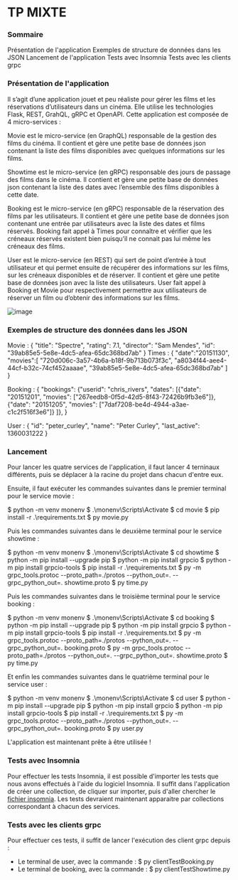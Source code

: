 # TP MIXTE

### Sommaire 
Présentation de l'application
Exemples de structure de données dans les JSON
Lancement de l'application
Tests avec Insomnia
Tests avec les clients grpc

### Présentation de l'application
Il s’agit d’une application jouet et peu réaliste pour gérer les films et les réservations d’utilisateurs dans un cinéma. Elle utilise les technologies Flask, REST, GrahQL, gRPC et OpenAPI.
Cette application est composée de 4 micro-services :

Movie est le micro-service (en GraphQL) responsable de la gestion des films du cinéma. Il contient et gère une petite base de données json contenant la liste des films disponibles avec quelques informations sur les films.

Showtime est le micro-service (en gRPC) responsable des jours de passage des films dans le cinéma. Il contient et gère une petite base de données json contenant la liste des dates avec l’ensemble des films disponibles à cette date.

Booking est le micro-service (en gRPC) responsable de la réservation des films par les utilisateurs. Il contient et gère une petite base de données json contenant une entrée par utilisateurs avec la liste des dates et films réservés. Booking fait appel à Times pour connaître et vérifier que les créneaux réservés existent bien puisqu’il ne connait pas lui même les créneaux des films.

User est le micro-service (en REST) qui sert de point d’entrée à tout utilisateur et qui permet ensuite de récupérer des informations sur les films, sur les créneaux disponibles et de réserver. Il contient et gère une petite base de données json avec la liste des utilisateurs. User fait appel à Booking et Movie pour respectivement permettre aux utilisateurs de réserver un film ou d’obtenir des informations sur les films.

![image](https://github.com/user-attachments/assets/aa173398-8337-44de-bda9-881e08dc7ff4)

### Exemples de structure des données dans les JSON
Movie : 
    {
      "title": "Spectre", 
      "rating": 7.1, 
      "director": "Sam Mendes", 
      "id": "39ab85e5-5e8e-4dc5-afea-65dc368bd7ab"
    }
Times : 
    {
      "date":"20151130",
      "movies":[
        "720d006c-3a57-4b6a-b18f-9b713b073f3c",
        "a8034f44-aee4-44cf-b32c-74cf452aaaae",
        "39ab85e5-5e8e-4dc5-afea-65dc368bd7ab"
      ]
    }

Booking : 
    {
        "bookings": {"userid": "chris_rivers", 
            "dates": 
                [{"date": "20151201", 
                "movies": ["267eedb8-0f5d-42d5-8f43-72426b9fb3e6"]}, 
                {"date": "20151205", 
                "movies": ["7daf7208-be4d-4944-a3ae-c1c2f516f3e6"]}
            ]},
    }

User : 
    {
      "id": "peter_curley",
      "name": "Peter Curley",
      "last_active": 1360031222
    }

### Lancement
Pour lancer les quatre services de l'application, il faut lancer 4 terninaux différents, puis se déplacer à la racine du projet dans chacun d'entre eux.

Ensuite, il faut exécuter les commandes suivantes dans le premier terminal pour le service movie :

$ python -m venv monenv
$ .\monenv\Scripts\Activate
$ cd movie
$ pip install -r .\requirements.txt
$ py movie.py

Puis les commandes suivantes dans le deuxième terminal pour le service showtime :

$ python -m venv monenv
$ .\monenv\Scripts\Activate
$ cd showtime
$ python -m pip install --upgrade pip
$ python -m pip install grpcio
$ python -m pip install grpcio-tools
$ pip install -r .\requirements.txt
$ py -m grpc_tools.protoc --proto_path=./protos --python_out=. --grpc_python_out=. showtime.proto 
$ py time.py

Puis les commandes suivantes dans le troisième terminal pour le service booking :

$ python -m venv monenv
$ .\monenv\Scripts\Activate
$ cd booking
$ python -m pip install --upgrade pip
$ python -m pip install grpcio
$ python -m pip install grpcio-tools
$ pip install -r .\requirements.txt
$ py -m grpc_tools.protoc --proto_path=./protos --python_out=. --grpc_python_out=. booking.proto 
$ py -m grpc_tools.protoc --proto_path=./protos --python_out=. --grpc_python_out=. showtime.proto 
$ py time.py

Et enfin les commandes suivantes dans le quatrième terminal pour le service user :

$ python -m venv monenv
$ .\monenv\Scripts\Activate
$ cd user
$ python -m pip install --upgrade pip
$ python -m pip install grpcio
$ python -m pip install grpcio-tools
$ pip install -r .\requirements.txt
$ py -m grpc_tools.protoc --proto_path=./protos --python_out=. --grpc_python_out=. booking.proto 
$ py user.py

L'application est maintenant prête à être utilisée !

### Tests avec Insomnia
Pour effectuer les tests Insomnia, il est possible d'importer les tests que nous avons effectués à l'aide
du logiciel Insomnia. Il suffit dans l'application de créer une collection, de cliquer sur importer, puis
d'aller chercher le [fichier insomnia](https://github.com/MathildeBurgevin/TP-Mixte/blob/main/insomnia/Insomnia_TP_Miste). Les tests devraient maintenant
apparaitre par collections correspondant à chacun des services.

### Tests avec les clients grpc

Pour effectuer ces tests, il suffit de lancer l'exécution des client grpc depuis :

 - Le terminal de user, avec la commande : $ py clientTestBooking.py
 - Le terminal de booking, avec la commande : $ py clientTestShowtime.py
